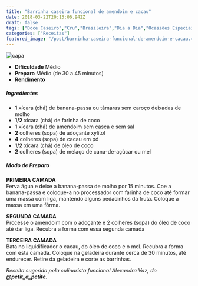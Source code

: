 ```yaml
---
title: "Barrinha caseira funcional de amendoim e cacau"
date: 2018-03-22T20:13:06.942Z
draft: false
tags: ["Doce Caseiro","Cru","Brasileira","Dia a Dia","Ocasiões Especiais","Alimentação saudável","receita"]
categories: ["Receitas"]
featured_image: "/post/barrinha-caseira-funcional-de-amendoim-e-cacau.4df1ef00.jpg"
---
```


![capa](/post/barrinha-caseira-funcional-de-amendoim-e-cacau.4df1ef00.jpg)

*   **Dificuldade** Médio
*   **Preparo** Médio (de 30 a 45 minutos)
*   **Rendimento**

##### Ingredientes

*   **1** xícara (chá) de banana-passa ou tâmaras sem caroço deixadas de molho
*   **1/2** xícara (chá) de farinha de coco
*   **1** xícara (chá) de amendoim sem casca e sem sal
*   **2** colheres (sopa) de adoçante xylitol
*   **4** colheres (sopa) de cacau em pó
*   **1/2** xícara (chá) de óleo de coco
*   **2** colheres (sopa) de melaço de cana-de-açúcar ou mel

##### Modo de Preparo

**PRIMEIRA CAMADA**  
Ferva água e deixe a banana-passa de molho por 15 minutos. Coe a banana-passa e coloque-a no processador com farinha de coco até formar uma massa com liga, mantendo alguns pedacinhos da fruta. Coloque a massa em uma fôrma.

**SEGUNDA CAMADA**  
Processe o amendoim com o adoçante e 2 colheres (sopa) do óleo de coco até dar liga. Recubra a forma com essa segunda camada

**TERCEIRA CAMADA**  
Bata no liquidificador o cacau, do óleo de coco e o mel. Recubra a forma com esta camada. Coloque na geladeira durante cerca de 30 minutos, até endurecer. Retire da geladeira e corte as barrinhas.

_Receita sugerida pela culinarista funcional Alexandra Vaz, do **@petit\_a\_petite**._

